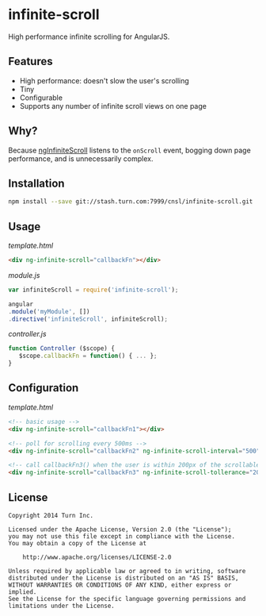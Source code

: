 infinite-scroll
===============

High performance infinite scrolling for AngularJS.

## Features

- High performance: doesn't slow the user's scrolling
- Tiny
- Configurable
- Supports any number of infinite scroll views on one page

## Why?

Because [ngInfiniteScroll](https://github.com/BinaryMuse/ngInfiniteScroll) listens to the `onScroll` event, bogging down page performance, and is unnecessarily complex.

## Installation

```bash
npm install --save git://stash.turn.com:7999/cnsl/infinite-scroll.git
```

## Usage

*template.html*

```html
<div ng-infinite-scroll="callbackFn"></div>
```

*module.js*

```js
var infiniteScroll = require('infinite-scroll');

angular
.module('myModule', [])
.directive('infiniteScroll', infiniteScroll);
```

*controller.js*

```js
function Controller ($scope) {
   $scope.callbackFn = function() { ... };
}
```

## Configuration

*template.html*

```html
<!-- basic usage -->
<div ng-infinite-scroll="callbackFn1"></div>

<!-- poll for scrolling every 500ms -->
<div ng-infinite-scroll="callbackFn2" ng-infinite-scroll-interval="500"></div>

<!-- call callbackFn3() when the user is within 200px of the scrollable area's edge -->
<div ng-infinite-scroll="callbackFn3" ng-infinite-scroll-tollerance="200"></div>
```

## License

```
Copyright 2014 Turn Inc.

Licensed under the Apache License, Version 2.0 (the "License");
you may not use this file except in compliance with the License.
You may obtain a copy of the License at

    http://www.apache.org/licenses/LICENSE-2.0

Unless required by applicable law or agreed to in writing, software
distributed under the License is distributed on an "AS IS" BASIS,
WITHOUT WARRANTIES OR CONDITIONS OF ANY KIND, either express or implied.
See the License for the specific language governing permissions and
limitations under the License.
```